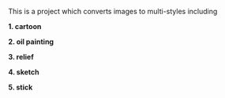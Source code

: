This is a project which converts images to multi-styles including 

**1. cartoon** 

**2. oil painting** 

**3. relief** 

**4. sketch** 

**5. stick** 